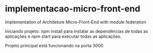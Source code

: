 # implementacao-micro-front-end
Implementation of Architeture Micro-Front-End with module federation



Iniciando projeto: npm install para instalar as dependências de todas as aplicações e npm start para executar todas as aplicações.

Projeto principal está funcionando na porta 3000
